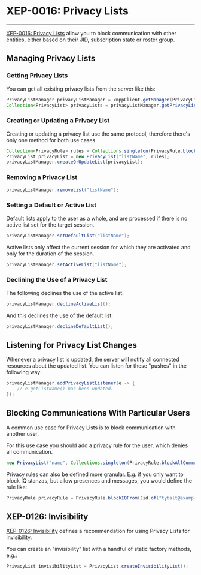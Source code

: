 # XEP-0016: Privacy Lists
---

[XEP-0016: Privacy Lists][Privacy Lists] allow you to block communication with other entities, either based on their JID, subscription state or roster group.

## Managing Privacy Lists

### Getting Privacy Lists

You can get all existing privacy lists from the server like this:

```java
PrivacyListManager privacyListManager = xmppClient.getManager(PrivacyListManager.class);
Collection<PrivacyList> privacyLists = privacyListManager.getPrivacyLists().getResult();
```

### Creating or Updating a Privacy List

Creating or updating a privacy list use the same protocol, therefore there's only one method for both use cases.

```java
Collection<PrivacyRule> rules = Collections.singleton(PrivacyRule.blockMessagesFrom(Jid.of("juliet@example.com"), 1));
PrivacyList privacyList = new PrivacyList("listName", rules);
privacyListManager.createOrUpdateList(privacyList);
```

### Removing a Privacy List

```java
privacyListManager.removeList("listName");
```

### Setting a Default or Active List

Default lists apply to the user as a whole, and are processed if there is no active list set for the target session.

```java
privacyListManager.setDefaultList("listName");
```

Active lists only affect the current session for which they are activated and only for the duration of the session.

```java
privacyListManager.setActiveList("listName");
```

### Declining the Use of a Privacy List

The following declines the use of the active list.

```java
privacyListManager.declineActiveList();
```

And this declines the use of the default list:

```java
privacyListManager.declineDefaultList();
```

## Listening for Privacy List Changes

Whenever a privacy list is updated, the server will notify all connected resources about the updated list. You can listen for these "pushes" in the following way:

```java
privacyListManager.addPrivacyListListener(e -> {
    // e.getListName() has been updated.
});
```

## Blocking Communications With Particular Users

A common use case for Privacy Lists is to block communication with another user.

For this use case you should add a privacy rule for the user, which denies all communication.

```java
new PrivacyList("name", Collections.singleton(PrivacyRule.blockAllCommunicationWith(Jid.of("tybalt@example.com"), 1)));
```

Privacy rules can also be defined more granular. E.g. if you only want to block IQ stanzas, but allow presences and messages, you would define the rule like:

```java
PrivacyRule privacyRule = PrivacyRule.blockIQFrom(Jid.of("tybalt@example.com"), 1);
```


## XEP-0126: Invisibility

[XEP-0126: Invisibility][Invisibility] defines a recommendation for using Privacy Lists for invisibility.

You can create an "invisibility" list with a handful of static factory methods, e.g.:

```java
PrivacyList invisibilityList = PrivacyList.createInvisibilityList();
```

[Privacy Lists]: http://xmpp.org/extensions/xep-0016.html "XEP-0016: Privacy Lists"
[Invisibility]: http://xmpp.org/extensions/xep-0126.html "XEP-0126: Invisibility"
